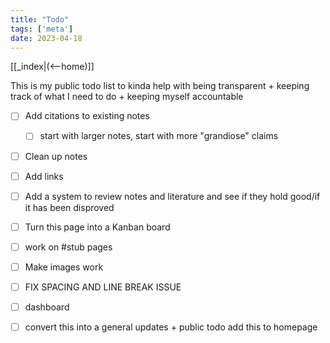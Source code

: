 ```yaml
---
title: "Todo"
tags: ['meta']
date: 2023-04-18
---
```


[[_index|(<--home)]]

This is my public todo list to kinda help with being transparent + keeping track of what I need to do + keeping myself accountable 

- [ ] Add citations to existing notes 
	- [ ] start with larger notes, start with more "grandiose" claims 
- [ ] Clean up notes 
- [ ] Add links 
- [ ] Add a system to review notes and literature and see if they hold good/if it has been disproved
- [ ] Turn this page into a Kanban board 
- [ ] work on #stub pages 

- [ ] Make images work

- [ ] FIX SPACING AND LINE BREAK ISSUE      


- [ ] dashboard

- [ ] convert this into a general updates + public todo
      add this to homepage